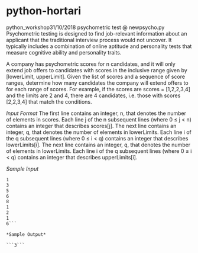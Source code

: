 # python-hortari
python_workshop31/10/2018
psychometric test @ newpsycho.py
Psychometric testing is designed to find job-relevant information about
an applicant that the traditional interview process would not uncover. It
typically includes a combination of online aptitude and personality tests
that measure cognitive ability and personality traits.

A company has psychometric scores for n candidates, and it will only
extend job offers to candidates with scores in the inclusive range given
by [lowerLimit, upperLimit]. Given the list of scores and a sequence of
score ranges, determine how many candidates the company will extend
offers to for each range of scores. For example, if the scores are scores
= [1,2,2,3,4] and the limits are 2 and 4, there are 4 candidates, i.e. those
with scores [2,2,3,4] that match the conditions.

*Input Format*
The first line contains an integer, n, that denotes the number of
elements in scores.
Each line j of the n subsequent lines (where 0 ≤ j < n) contains an
integer that describes scores[j].
The next line contains an integer, q, that denotes the number of
elements in lowerLimits.
Each line i of the q subsequent lines (where 0 ≤ i < q) contains an
integer that describes lowerLimits[i].
The next line contains an integer, q, that denotes the number of
elements in lowerLimits.
Each line i of the q subsequent lines (where 0 ≤ i < q) contains an
integer that describes upperLimits[i].

*Sample Input*

```5
1
3
5
6
8
1
2
1
6```

*Sample Output*

```3```








